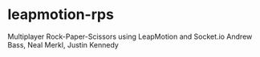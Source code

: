 # leapmotion-rps
Multiplayer Rock-Paper-Scissors using LeapMotion and Socket.io
Andrew Bass, Neal Merkl, Justin Kennedy
